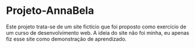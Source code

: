 # Projeto-AnnaBela
 Este projeto trata-se de um site fictício que foi proposto como exercício de um curso de desenvolvimento web. A ideia do site não foi minha, eu apenas fiz esse site como demonstração de aprendizado.
